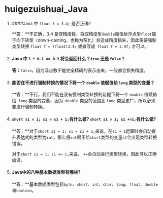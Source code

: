 # huigezuishuai_Java

1. ####Java 中 `float f = 3.4;` 是否正确?

   **答：**不正确，3.4 是双精度数，将双精度型`double`赋值给浮点型`float`属于向下转型（down-casting，也称为窄化）会造成精度损失，因此需要强制类型转换 `float f = (float)3.4;` 或者写成` float f = 3.4f;` 才可以。

2. #### **Java 中 `3 * 0.1 == 0.3` 将会返回什么？`true` 还是 `false`？**

   **答：**`false`，因为浮点数不能完全精确的表示出来，一般都会损失精度。

3. #### 能否在不进行强制转换的情况下将一个 `double` 值赋值给 `long` 类型的变量？

   **答：**不行，我们不能在没有强制类型转换的前提下将一个 `double` 值赋值给` long` 类型的变量，因为` double` 类型的范围比 `long` 类型更广，所以必须要进行强制转换。

4. #### `short s1 = 1; s1 = s1 + 1;`有什么错? `short s1 = 1; s1 +=1;`有什么错?

   **答：**对于`short s1 = 1; s1 = s1 + 1;`来说，在`s1 + 1`运算时会自动提升表达式的类型为`int`，那么将`int`赋予给`short`类型的变量`s1`会出现类型转换错误。

   对于`short s1 = 1; s1 += 1;`来说， `+=`会自动进行类型转换，因此可以正确编译。

5. #### Java中的八种基本数据类型有哪些?

   **答：**基本数据类型包括`byte`、`short`、`int`、`char`、`long`、`float`、`double`和`boolean`。

